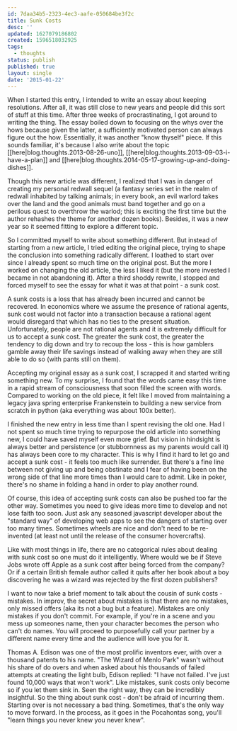 ```yaml
---
id: 7daa34b5-2323-4ec3-aafe-050684be3f2c
title: Sunk Costs
desc: ''
updated: 1627079186802
created: 1596518032925
tags:
  - thoughts
status: publish
published: true
layout: single
date: '2015-01-22'
---
```


When I started this entry, I intended to write an essay about keeping resolutions. After all, it was still close to new years and people did this sort of stuff at this time. After three weeks of procrastinating, I got around to writing the thing. The essay boiled down to focusing on the whys over the hows because given the latter, a sufficiently motivated person can always figure out the how. Essentially, it was another "know thyself" piece.  If this sounds familiar, it's because I also write about the topic  [[here|blog.thoughts.2013-08-26-uno]], [[here|blog.thoughts.2013-09-03-i-have-a-plan]] and [[here|blog.thoughts.2014-05-17-growing-up-and-doing-dishes]].

Though this new article was different, I realized that I was in danger of creating my personal redwall sequel (a fantasy series set in the realm of redwall inhabited by talking animals; in every book, an evil warlord takes over the land and the good animals must band together and go on a perilous quest to overthrow the warlod; this is exciting the first time but the author rehashes the theme for another dozen books).  Besides, it was a new year so it seemed fitting to explore a different topic.

So I committed myself to write about something different. But instead of starting from a new article, I tried editing the original piece, trying to shape the conclusion into something radically different. I loathed to start over since I already spent so much time on  the original post. But the more I worked on changing the old article, the less I liked it (but the more invested I became in not abandoning it).  After a third shoddy rewrite, I stopped and forced myself to see the essay for what it was at that point - a sunk cost.

A sunk costs is a loss that has already been incurred and cannot be recovered. In economics where we assume the presence of rational agents, sunk cost would not factor into a transaction because a rational agent would disregard that which has no ties to the present situation. Unfortunately, people are not rational agents and it is extremely difficult for us to accept a sunk cost. The greater the sunk cost, the greater the tendency to dig down and try to recoup the loss - this is how gamblers gamble away their life savings instead of walking away when they are still able to do so (with pants still on them).

Accepting my original essay as a sunk cost, I scrapped it and started writing something new. To my surprise, I found that the words came easy this time in a rapid stream of consciousness that soon filled the screen with words. Compared to working on the old piece, it felt like I moved from maintaining a legacy java spring enterprise Frankenstein to building a new service from scratch in python (aka everything was about 100x better).

I finished the new entry in less time than I spent revising the old one. Had I not spent so much time trying to repurpose the old article into something new, I could have saved myself even more grief. But vision in hindsight is always better and persistence (or stubbornness as my parents would call it) has always been core to my character. This is why I find it hard to let go and accept a sunk cost - it feels too much like surrender. But there's a fine line between not giving up and being obstinate and I fear of having been on the wrong side of that line more times than I would care to admit. Like in poker, there's no shame in folding a hand in order to play another round.

Of course, this idea of accepting sunk costs can also be pushed too far the other way. Sometimes you need to give ideas more time to develop and not lose faith too soon.  Just ask any seasoned javascript developer about the "standard way" of developing web apps to see the dangers of starting over too many times. Sometimes wheels are nice and don't need to be re-invented (at least not until the release of the consumer hovercrafts).

Like with most things in life, there are no categorical rules about dealing with sunk cost so one must do it intelligently.  Where would we be if Steve Jobs wrote off Apple as a sunk cost after being forced from the company? Or if a certain British female author called it quits after her book about a boy discovering he was a wizard was rejected by the first dozen publishers?

I want to now take a brief moment to talk about the cousin of sunk costs - mistakes.  In improv, the secret about mistakes is that there are no mistakes, only missed offers (aka its not a bug but a feature). Mistakes are only mistakes if you don't commit.  For example, if you're in a scene and you mess up someones name, then your character becomes the person who can't do names. You will proceed to purposefully call your partner by a different name every time and the audience will love you for it.

Thomas A. Edison was one of the most prolific inventors ever, with over a thousand patents to his name. "The Wizard of Menlo Park" wasn't without his share of do overs and when asked about his thousands of failed attempts at creating the light bulb, Edison replied: "I have not failed. I've just found 10,000 ways that won't work". Like mistakes, sunk costs only become so if you let them sink in. Seen the right way, they can be incredibly insightful. So the thing about sunk cost - don't be afraid of incurring them. Starting over is not necessary a bad thing. Sometimes, that's the only way to move forward.  In the process, as it goes in the Pocahontas song, you'll "learn things you never knew you never knew".

